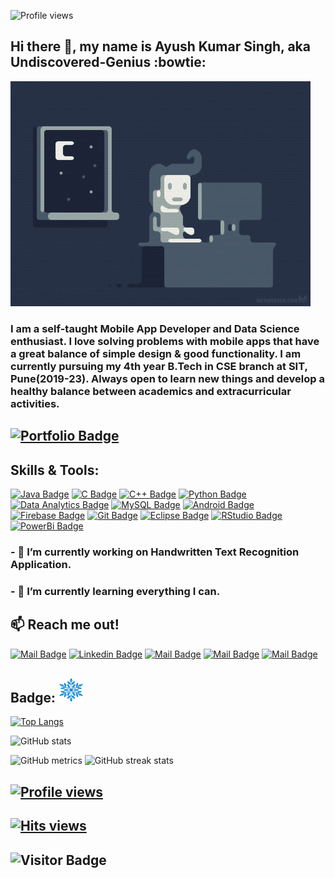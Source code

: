 ![Profile views](https://gpvc.arturio.dev/undiscovered-genius)  

## Hi there 👋, my name is Ayush Kumar Singh, aka Undiscovered-Genius :bowtie:
<img src='res\night.gif' class="center">

### I am a self-taught Mobile App Developer and Data Science enthusiast. I love solving problems with mobile apps that have a great balance of simple design & good functionality. I am currently pursuing my 4th year B.Tech in CSE branch at SIT, Pune(2019-23). Always open to learn new things and develop a healthy balance between academics and extracurricular activities.
##   [![Portfolio Badge](https://img.shields.io/badge/Portfolio-172B4D?style=for-the-badge&logo=Opsgenie&logoColor=white)](https://profirebaseproject-3b14b.web.app/) 

## Skills & Tools: 
[![Java Badge](https://img.shields.io/badge/Java-ED8B00?style=for-the-badge&logo=java&logoColor=white)](#)    [![C Badge](https://img.shields.io/badge/C-00599C?style=for-the-badge&logo=c&logoColor=white)](#)    [![C++ Badge](https://img.shields.io/badge/C%2B%2B-00599C?style=for-the-badge&logo=c%2B%2B&logoColor=white)](#)    [![Python Badge](https://img.shields.io/badge/Python-FFD43B?style=for-the-badge&logo=python&logoColor=darkgreen)](#)    [![Data Analytics Badge](https://img.shields.io/badge/Data%20Science-E37400?style=for-the-badge&logo=google%20analytics&logoColor=white)](#)    [![MySQL Badge](https://img.shields.io/badge/MySQL-00000F?style=for-the-badge&logo=mysql&logoColor=white)](#)    [![Android Badge](https://img.shields.io/badge/Android-3DDC84?style=for-the-badge&logo=android&logoColor=white)](#)    [![Firebase Badge](https://img.shields.io/badge/firebase-ffca28?style=for-the-badge&logo=firebase&logoColor=black)](#)    [![Git Badge](https://img.shields.io/badge/Git-F05032?style=for-the-badge&logo=git&logoColor=white)](#)   [![Eclipse Badge](https://img.shields.io/badge/Eclipse-2C2255?style=for-the-badge&logo=eclipse&logoColor=white)](#)    [![RStudio Badge](https://img.shields.io/badge/RStudio-75AADB?style=for-the-badge&logo=RStudio&logoColor=white)](#)     [![PowerBi Badge](https://img.shields.io/badge/PowerBI-F2C811?style=for-the-badge&logo=Power%20BI&logoColor=white)](#) 
<br>

### - 🔭 I’m currently working on Handwritten Text Recognition Application. 
### - 🌱 I’m currently learning everything I can. 


## :mailbox: Reach me out!

[![Mail Badge](https://img.shields.io/badge/-undiscovered_genius-darkgreen?style=flat&labelColor=darkgreen&logo=github&logoColor=white)](https://github.com/undiscovered-genius)
[![Linkedin Badge](https://img.shields.io/badge/-Ayush-0e76a8?style=flat&labelColor=0e76a8&logo=linkedin&logoColor=white)](https://www.linkedin.com/in/-ayush-kumar-singh/)
[![Mail Badge](https://img.shields.io/badge/-ayushksingh7-c0392b?style=flat&labelColor=c0392b&logo=gmail&logoColor=white)](mailto:ayushksingh7@gmail.com)
[![Mail Badge](https://img.shields.io/badge/-HackerRank-ffffff?style=flat&labelColor=black&logo=hackerrank&logoColor=green)](https://www.hackerrank.com/ayushksingh7)
[![Mail Badge](https://img.shields.io/badge/-LeetCode-000000?style=flat&labelColor=000000&logo=leetcode&logoColor=orange)](https://leetcode.com/ayushksingh7)
<br />

## Badge: <a href='https://archiveprogram.github.com/'><img src='https://raw.githubusercontent.com/acervenky/animated-github-badges/master/assets/acbadge.gif' width='40' height='40'></a> 

<!---
<p style="text-align:right">
  
![](https://github.com/undiscovered-genius/GitStats/blob/master/generated/overview.svg)
![](https://github.com/undiscovered-genius/GitStats/blob/master/generated/languages.svg)
</p>

-->
 

[![Top Langs](https://github-readme-stats.vercel.app/api/top-langs/?username=undiscovered-genius&theme=blue-green)](https://github.com/anuraghazra/github-readme-stats)

![GitHub stats](https://github-readme-stats.vercel.app/api?username=undiscovered-genius&show_icons=true&theme=blue-green)  

![GitHub metrics](https://metrics.lecoq.io/undiscovered-genius) 
![GitHub streak stats](https://github-readme-streak-stats.herokuapp.com/?user=undiscovered-genius&theme=blue-green)  

## [![Profile views](https://visitor-badge.glitch.me/badge?page_id=undiscovered-genius.undiscovered-genius)](https://github.com/undiscovered-genius)
## [![Hits views](https://hits.seeyoufarm.com/api/count/incr/badge.svg?url=https%3A%2F%2Fgithub.com%2F{undiscovered-genius}1212%2Fhit-counter)](https://github.com/undiscovered-genius)
##  ![Visitor Badge](https://visitor-badge.laobi.icu/badge?page_id=undiscovered-genius.undiscovered-genius)
